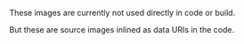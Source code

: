These images are currently not used directly in code or build.

But these are source images inlined as data URIs in the code.
